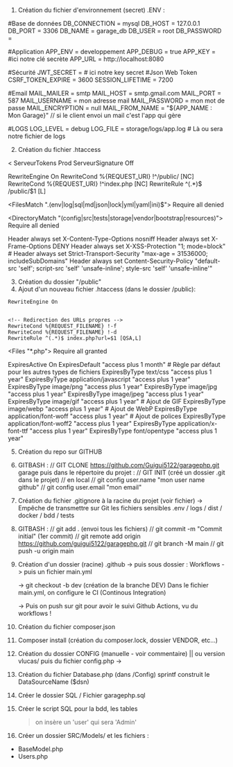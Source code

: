 1. Création du fichier d'environnement (secret) .ENV :

#Base de données
DB_CONNECTION = mysql
DB_HOST = 127.0.0.1
DB_PORT = 3306
DB_NAME = garage_db
DB_USER = root
DB_PASSWORD = 

#Application
APP_ENV = developpement
APP_DEBUG = true
APP_KEY = #ici notre clé secrète
APP_URL = http://localhost:8080

#Sécurité
JWT_SECRET = # ici notre key secret #Json Web Token
CSRF_TOKEN_EXPIRE = 3600
SESSION_LIFETIME = 7200

#Email
MAIL_MAILER = smtp
MAIL_HOST = smtp.gmail.com
MAIL_PORT = 587
MAIL_USERNAME = mon adresse mail 
MAIL_PASSWORD = mon mot de passe
MAIL_ENCRYPTION = null
MAIL_FROM_NAME = "${APP_NAME : Mon Garage}" // si le client envoi un mail c'est l'app qui gère


#LOGS
LOG_LEVEL = debug 
LOG_FILE = storage/logs/app.log # Là ou sera notre fichier de logs


2. Création du fichier .htaccess

<<!-- Sécurité Apache : Masquer les informations du serveur et de la signature-->
ServeurTokens Prod
ServeurSignature Off

<!-- Redirection vers public/-->
<IfModule mod_rewrite.c>
    RewriteEngine On
    RewriteCond %{REQUEST_URI} !^/public/ [NC] <!--ignorer la casse-->
    RewriteCond %{REQUEST_URI} !^index.php [NC] <!--evite les boucles si index.php est deja ciblé-->
    RewriteRule ^(.*)$ /public/$1 [L]
</IfModule>

<!-- Sécurité des fichiers sensibles -->
<FilesMatch "\.(env|log|sql|md|json|lock|yml|yaml|ini)$">
    Require all denied <!--Apache 2.4+ équivalent de Order allow,deny Allow from all-->
</FilesMatch>

<!-- Protection des répertoires -->
<DirectoryMatch "(config|src|tests|storage|vendor|bootstrap|resources)">
        Require all denied <!--Apache 2.4+ équivalent de Order allow,deny Allow from all-->
</DirectoryMatch>

<!-- Headers de sécurité -->
<IfModule mod_headers.c>
    Header always set X-Content-Type-Options nosniff
    Header always set X-Frame-Options DENY
    Header always set X-XSS-Protection "1; mode=block"
    # Header always set Strict-Transport-Security "max-age = 31536000; includeSubDomains"
    <!--uniquement en HTTPS-->
    Header always set Content-Security-Policy "default-src 'self'; script-src 'self' 'unsafe-inline'; style-src 'self' 'unsafe-inline'"
</IfModule>


3. Création du dossier "/public"
4. Ajout d'un nouveau fichier .htaccess (dans le dossier /public):
<IfModule mod_rewrite.c>

    RewriteEngine On


    <!-- Redirection des URLs propres -->
    RewriteCond %{REQUEST_FILENAME} !-f
    RewriteCond %{REQUEST_FILENAME} !-d
    RewriteRule ^(.*)$ index.php?url=$1 [QSA,L]
</IfModule>

<!-- Sécurité : Contrôle d'accès aux fichiers PHP
Par défaut, Apache autorise l'accès aux fichiers -->
<Files "*.php">
    Require all granted <!--Apache 2.4+ équivalent de Order allow,deny Allow from all-->
</Files>

<!-- Cache statique via Expires Headers
 Améliore les performances en indiquant aux navigateurs de cacher les ressources statiques.-->
 
<IfModule mod_expires.c>
    ExpiresActive On
    ExpiresDefault "access plus 1 month" # Règle par défaut pour les autres types de fichiers
    ExpiresByType text/css "access plus 1 year"
    ExpiresByType application/javascript "access plus 1 year"
    ExpiresByType image/png "access plus 1 year"
    ExpiresByType image/jpg "access plus 1 year"
    ExpiresByType image/jpeg "access plus 1 year"
    ExpiresByType image/gif "access plus 1 year" # Ajout de GIF
    ExpiresByType image/webp "access plus 1 year" # Ajout de WebP
    ExpiresByType application/font-woff "access plus 1 year" # Ajout de polices
    ExpiresByType application/font-woff2 "access plus 1 year"
    ExpiresByType application/x-font-ttf "access plus 1 year"
    ExpiresByType font/opentype "access plus 1 year"
</IfModule>

5. Création du repo sur GITHUB
6. GITBASH :
    // GIT CLONE https://github.com/Guigui5122/garagephp.git garage
puis dans le répertoire du projet : 
    // GIT INIT (créé un dossier .git dans le projet) // en local
    // git config user.name "mon user name github" 
    // git config user.email "mon email"



7. Création du fichier .gitignore à la racine du projet (voir fichier)
-> Empêche de transmettre sur Git les fichiers sensibles .env / logs / dist / docker / bdd / tests

8. GITBASH : 
// git add . (envoi tous les fichiers)
// git commit -m "Commit initial" (1er commit)
// git remote add origin https://github.com/guigui5122/garagephp.git
// git branch -M main
// git push -u origin main

9. Création d'un dossier (racine) .github
    -> puis sous dossier : Workflows
      ->   puis un fichier main.yml

      -> git checkout -b dev (création de la branche DEV)
      Dans le fichier main.yml, on configure le CI (Continous Integration)

      -> Puis on push sur git pour avoir le suivi Github Actions, vu du workflows !

10. Création du fichier composer.json
11. Composer install (création du composer.lock, dossier VENDOR, etc...)
12. Création du dossier CONFIG (manuelle - voir commentaire) || ou version vlucas/
        puis du fichier config.php
 -> 

13. Création du fichier Database.php (dans /Config)
    sprintf construit le DataSourceName ($dsn)

14. Créer le dossier SQL / Fichier garagephp.sql
15. Créer le script SQL pour la bdd, les tables
    > on insère un 'user' qui sera 'Admin'

16. Créer un dossier SRC/Models/ et les 
fichiers :
- BaseModel.php
- Users.php